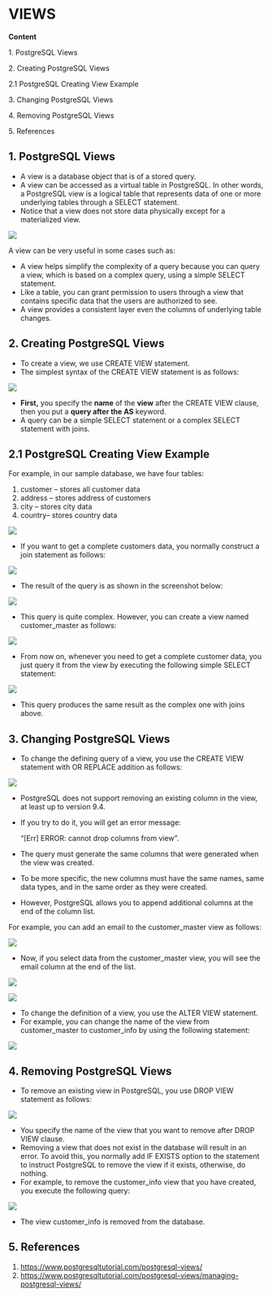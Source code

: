 # VIEWS

**Content**

1\. PostgreSQL Views

2\. Creating PostgreSQL Views

2.1 PostgreSQL Creating View Example

3\. Changing PostgreSQL Views

4\. Removing PostgreSQL Views

5\. References

## 1. PostgreSQL Views

-   A view is a database object that is of a stored query.
-   A view can be accessed as a virtual table in PostgreSQL. In other words, a PostgreSQL view is a logical table that represents data of one or more underlying tables through a SELECT statement.
-   Notice that a view does not store data physically except for a materialized view.

![](media/6801e93b7f744abf2b277642099eac69.png)

A view can be very useful in some cases such as:

-   A view helps simplify the complexity of a query because you can query a view, which is based on a complex query, using a simple SELECT statement.
-   Like a table, you can grant permission to users through a view that contains specific data that the users are authorized to see.
-   A view provides a consistent layer even the columns of underlying table changes.

## 2. Creating PostgreSQL Views

-   To create a view, we use CREATE VIEW statement.
-   The simplest syntax of the CREATE VIEW statement is as follows:

![](media/a000fafa6b1ec6b7b3aa814789f96174.png)

-   **First,** you specify the **name** of the **view** after the CREATE VIEW clause, then you put a **query after the AS** keyword.
-   A query can be a simple SELECT statement or a complex SELECT statement with joins.

## 2.1 PostgreSQL Creating View Example

For example, in our sample database, we have four tables:

1.  customer – stores all customer data
2.  address – stores address of customers
3.  city – stores city data
4.  country– stores country data

![](media/cc043d2aa6ea0007fe711e21a5e2359e.png)

-   If you want to get a complete customers data, you normally construct a join statement as follows:

![](media/a05896dc5c84b790aa8a3c16acf47ad9.png)

-   The result of the query is as shown in the screenshot below:

![](media/be6586f3255ce88d47f0914e103541ac.png)

-   This query is quite complex. However, you can create a view named customer_master as follows:

![](media/1784cf98d6ec3b066a4ce79b6518aee6.png)

-   From now on, whenever you need to get a complete customer data, you just query it from the view by executing the following simple SELECT statement:

![](media/3fe35a555de69540b6aa7023583886e8.png)

-   This query produces the same result as the complex one with joins above.

## 3. Changing PostgreSQL Views

-   To change the defining query of a view, you use the CREATE VIEW statement with OR REPLACE addition as follows:

![](media/e64334081f755aac3278cf445495b609.png)

-   PostgreSQL does not support removing an existing column in the view, at least up to version 9.4.
-   If you try to do it, you will get an error message:

    “[Err] ERROR: cannot drop columns from view”.

-   The query must generate the same columns that were generated when the view was created.
-   To be more specific, the new columns must have the same names, same data types, and in the same order as they were created.
-   However, PostgreSQL allows you to append additional columns at the end of the column list.

For example, you can add an email to the customer_master view as follows:

![](media/314a6b78c72e5dfe386bfcd564e10de2.png)

-   Now, if you select data from the customer_master view, you will see the email column at the end of the list.

![](media/5a8ef5673c64929862d107fc9b37b384.png)

![](media/af4dce2aa2cbc3aee229bb8f1a44cc49.png)

-   To change the definition of a view, you use the ALTER VIEW statement.
-   For example, you can change the name of the view from customer_master to customer_info by using the following statement:

![](media/5ca7ea862ede9800acec74a90511c52b.png)

## 4. Removing PostgreSQL Views

-   To remove an existing view in PostgreSQL, you use DROP VIEW statement as follows:

![](media/77fa73972489c3a84a040bb2e545d19c.png)

-   You specify the name of the view that you want to remove after DROP VIEW clause.
-   Removing a view that does not exist in the database will result in an error. To avoid this, you normally add IF EXISTS option to the statement to instruct PostgreSQL to remove the view if it exists, otherwise, do nothing.
-   For example, to remove the customer_info view that you have created, you execute the following query:

![](media/50f3db88a52ce7eb48defa03c83eadbd.png)

-   The view customer_info is removed from the database.

## 5. References

1.  https://www.postgresqltutorial.com/postgresql-views/
2.  https://www.postgresqltutorial.com/postgresql-views/managing-postgresql-views/

